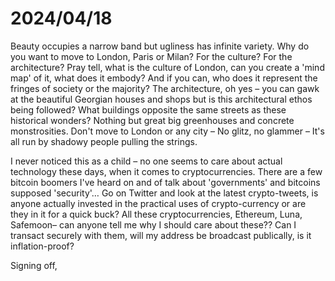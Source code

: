 # 2024/04/18

Beauty occupies a narrow band but ugliness has infinite variety. Why do you want to move to London, Paris or Milan? For the culture? For the architecture? Pray tell, what is the culture of London, can you create a &apos;mind map&apos; of it, what does it embody? And if you can, who does it represent the fringes of society or the majority? The architecture, oh yes &ndash; you can gawk at the beautiful Georgian houses and shops but is this architectural ethos being followed? What buildings opposite the same streets as these historical wonders? Nothing but great big greenhouses and concrete monstrosities. Don't move to London or any city &ndash; No glitz, no glammer &ndash; It's all run by shadowy people pulling the strings.

I never noticed this as a child &ndash; no one seems to care about actual technology these days, when it comes to cryptocurrencies. There are a few bitcoin boomers I've heard on and of talk about &apos;governments&apos; and bitcoins supposed &apos;security&apos;&hellip; Go on Twitter and look at the latest crypto-tweets, is anyone actually invested in the practical uses of crypto-currency or are they in it for a quick buck? All these cryptocurrencies, Ethereum, Luna, Safemoon&ndash; can anyone tell me why I should care about these?? Can I transact securely with them, will my address be broadcast publically, is it inflation-proof?

Signing off,
